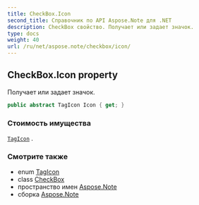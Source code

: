 ```yaml
---
title: CheckBox.Icon
second_title: Справочник по API Aspose.Note для .NET
description: CheckBox свойство. Получает или задает значок.
type: docs
weight: 40
url: /ru/net/aspose.note/checkbox/icon/
---
```

## CheckBox.Icon property

Получает или задает значок.

```csharp
public abstract TagIcon Icon { get; }
```

### Стоимость имущества

[`TagIcon`](../../tagicon/) .

### Смотрите также

* enum [TagIcon](../../tagicon/)
* class [CheckBox](../)
* пространство имен [Aspose.Note](../../checkbox/)
* сборка [Aspose.Note](../../../)


